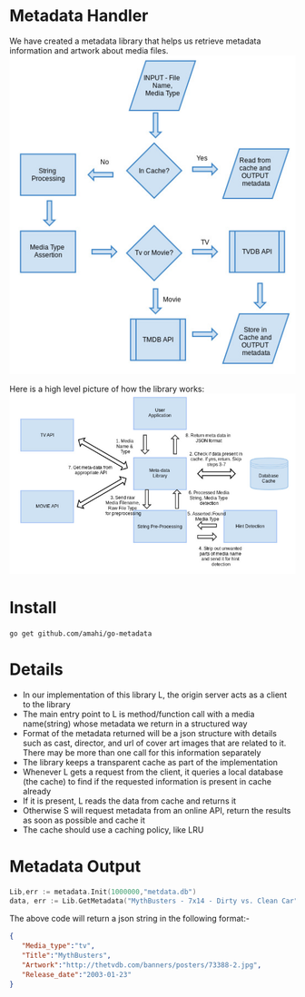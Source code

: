 Metadata Handler
==========
We have created a metadata library that helps us retrieve metadata information and artwork about media files.
![Metadata Flow](docs/img/metadata_flow.jpg)

Here is a high level picture of how the library works:
![Metadata Library Architecture](docs/img/metadata_server.jpg)



Install
=======
`go get github.com/amahi/go-metadata`

Details
=======
* In our implementation of this library L, the origin server acts as a client to the library
* The main entry point to L is method/function call with a media name(string) whose metadata we return in a structured way
* Format of the metadata returned will be a json structure with details such as cast, director, and url of cover art images that are related to it. There may be more than one call for this information separately
* The library keeps a transparent cache as part of the implementation
* Whenever L gets a request from the client, it queries a local database (the cache) to find if the requested information is present in cache already
* If it is present, L reads the data from cache and returns it
* Otherwise S will request metadata from an online API, return the results as soon as possible and cache it
* The cache should use a caching policy, like LRU

Metadata Output
============
```go
Lib,err := metadata.Init(1000000,"metdata.db")
data, err := Lib.GetMetadata("MythBusters - 7x14 - Dirty vs. Clean Car","tv")
```

The above code will return a json string in the following format:-

```json
{
   "Media_type":"tv",
   "Title":"MythBusters",
   "Artwork":"http://thetvdb.com/banners/posters/73388-2.jpg",
   "Release_date":"2003-01-23"
}
```
